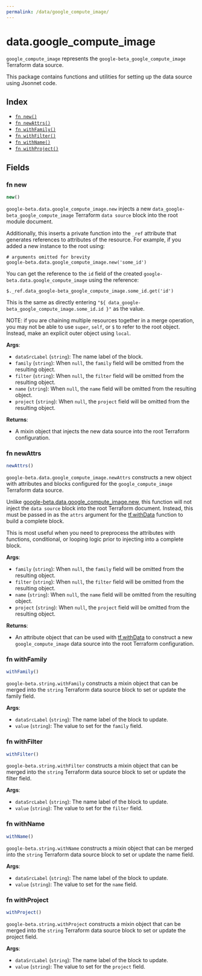 ```yaml
---
permalink: /data/google_compute_image/
---
```


# data.google_compute_image

`google_compute_image` represents the `google-beta_google_compute_image` Terraform data source.



This package contains functions and utilities for setting up the data source using Jsonnet code.


## Index

* [`fn new()`](#fn-new)
* [`fn newAttrs()`](#fn-newattrs)
* [`fn withFamily()`](#fn-withfamily)
* [`fn withFilter()`](#fn-withfilter)
* [`fn withName()`](#fn-withname)
* [`fn withProject()`](#fn-withproject)

## Fields

### fn new

```ts
new()
```


`google-beta.data.google_compute_image.new` injects a new `data_google-beta_google_compute_image` Terraform `data source`
block into the root module document.

Additionally, this inserts a private function into the `_ref` attribute that generates references to attributes of the
resource. For example, if you added a new instance to the root using:

    # arguments omitted for brevity
    google-beta.data.google_compute_image.new('some_id')

You can get the reference to the `id` field of the created `google-beta.data.google_compute_image` using the reference:

    $._ref.data_google-beta_google_compute_image.some_id.get('id')

This is the same as directly entering `"${ data_google-beta_google_compute_image.some_id.id }"` as the value.

NOTE: if you are chaining multiple resources together in a merge operation, you may not be able to use `super`, `self`,
or `$` to refer to the root object. Instead, make an explicit outer object using `local`.

**Args**:
  - `dataSrcLabel` (`string`): The name label of the block.
  - `family` (`string`):  When `null`, the `family` field will be omitted from the resulting object.
  - `filter` (`string`):  When `null`, the `filter` field will be omitted from the resulting object.
  - `name` (`string`):  When `null`, the `name` field will be omitted from the resulting object.
  - `project` (`string`):  When `null`, the `project` field will be omitted from the resulting object.

**Returns**:
- A mixin object that injects the new data source into the root Terraform configuration.


### fn newAttrs

```ts
newAttrs()
```


`google-beta.data.google_compute_image.newAttrs` constructs a new object with attributes and blocks configured for the `google_compute_image`
Terraform data source.

Unlike [google-beta.data.google_compute_image.new](#fn-google_compute_imagenew), this function will not inject the `data source`
block into the root Terraform document. Instead, this must be passed in as the `attrs` argument for the
[tf.withData](https://github.com/tf-libsonnet/core/tree/main/docs#fn-withdata) function to build a complete block.

This is most useful when you need to preprocess the attributes with functions, conditional, or looping logic prior to
injecting into a complete block.

**Args**:
  - `family` (`string`):  When `null`, the `family` field will be omitted from the resulting object.
  - `filter` (`string`):  When `null`, the `filter` field will be omitted from the resulting object.
  - `name` (`string`):  When `null`, the `name` field will be omitted from the resulting object.
  - `project` (`string`):  When `null`, the `project` field will be omitted from the resulting object.

**Returns**:
  - An attribute object that can be used with [tf.withData](https://github.com/tf-libsonnet/core/tree/main/docs#fn-withdata) to construct a new `google_compute_image` data source into the root Terraform configuration.


### fn withFamily

```ts
withFamily()
```

`google-beta.string.withFamily` constructs a mixin object that can be merged into the `string`
Terraform data source block to set or update the family field.



**Args**:
  - `dataSrcLabel` (`string`): The name label of the block to update.
  - `value` (`string`): The value to set for the `family` field.


### fn withFilter

```ts
withFilter()
```

`google-beta.string.withFilter` constructs a mixin object that can be merged into the `string`
Terraform data source block to set or update the filter field.



**Args**:
  - `dataSrcLabel` (`string`): The name label of the block to update.
  - `value` (`string`): The value to set for the `filter` field.


### fn withName

```ts
withName()
```

`google-beta.string.withName` constructs a mixin object that can be merged into the `string`
Terraform data source block to set or update the name field.



**Args**:
  - `dataSrcLabel` (`string`): The name label of the block to update.
  - `value` (`string`): The value to set for the `name` field.


### fn withProject

```ts
withProject()
```

`google-beta.string.withProject` constructs a mixin object that can be merged into the `string`
Terraform data source block to set or update the project field.



**Args**:
  - `dataSrcLabel` (`string`): The name label of the block to update.
  - `value` (`string`): The value to set for the `project` field.
